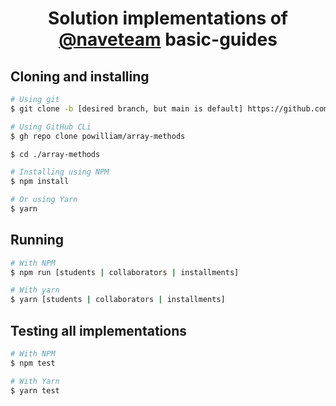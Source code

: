 <div align="center">
    <h1>Solution implementations of <a href="https://github.com/naveteam">@naveteam</a> basic-guides</h2>
</div>

## Cloning and installing

```sh
# Using git
$ git clone -b [desired branch, but main is default] https://github.com/powilliam/array-methods.git

# Using GitHub CLi
$ gh repo clone powilliam/array-methods

$ cd ./array-methods

# Installing using NPM
$ npm install

# Or using Yarn
$ yarn
```

## Running

```sh
# With NPM
$ npm run [students | collaborators | installments]

# With yarn
$ yarn [students | collaborators | installments]
```

## Testing all implementations

```sh
# With NPM
$ npm test

# With Yarn
$ yarn test
```
